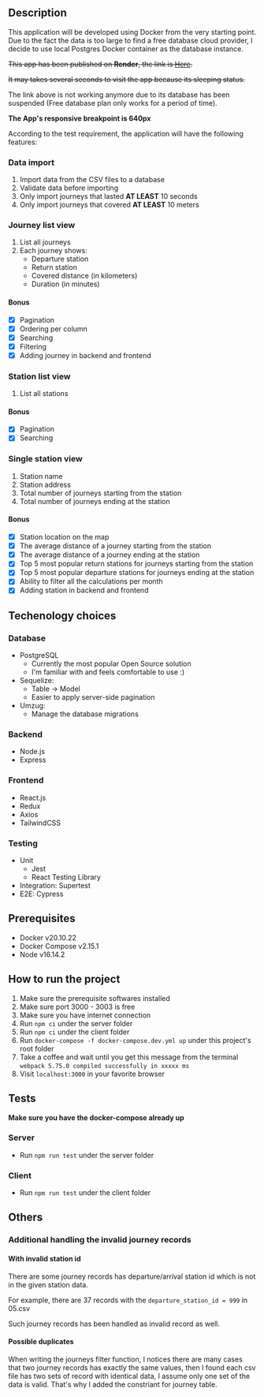 ## Description

This application will be developed using Docker from the very starting point. Due to the fact the data is too large to find a free database cloud provider, I decide to use local Postgres Docker container as the database instance.

~~This app has been published on **Render**, the link is [Here](https://xuefeng-solita.onrender.com/).~~

~~It may takes several seconds to visit the app because its sleeping status.~~

The link above is not working anymore due to its database has been suspended (Free database plan only works for a period of time).

**The App's responsive breakpoint is 640px**

According to the test requirement, the application will have the following features:

### Data import

1. Import data from the CSV files to a database
2. Validate data before importing
3. Only import journeys that lasted **AT LEAST** 10 seconds
4. Only import journeys that covered **AT LEAST** 10 meters

### Journey list view

1. List all journeys
2. Each journey shows:
   - Departure station
   - Return station
   - Covered distance (in kilometers)
   - Duration (in minutes)

#### Bonus

- [x] Pagination
- [x] Ordering per column
- [x] Searching
- [x] Filtering
- [x] Adding journey in backend and frontend

### Station list view

1. List all stations

#### Bonus

- [x] Pagination
- [x] Searching

### Single station view

1. Station name
2. Station address
3. Total number of journeys starting from the station
4. Total number of journeys ending at the station

#### Bonus

- [x] Station location on the map
- [x] The average distance of a journey starting from the station
- [x] The average distance of a journey ending at the station
- [x] Top 5 most popular return stations for journeys starting from the station
- [x] Top 5 most popular departure stations for journeys ending at the station
- [x] Ability to filter all the calculations per month
- [x] Adding station in backend and frontend

## Techenology choices

### Database

- PostgreSQL
  - Currently the most popular Open Source solution
  - I'm familiar with and feels comfortable to use :)
- Sequelize:
  - Table -> Model
  - Easier to apply server-side pagination
- Umzug:
  - Manage the database migrations

### Backend

- Node.js
- Express

### Frontend

- React.js
- Redux
- Axios
- TailwindCSS

### Testing

- Unit
  - Jest
  - React Testing Library
- Integration: Supertest
- E2E: Cypress

## Prerequisites

- Docker v20.10.22
- Docker Compose v2.15.1
- Node v16.14.2

## How to run the project

1. Make sure the prerequisite softwares installed
2. Make sure port 3000 - 3003 is free
3. Make sure you have internet connection
4. Run `npm ci` under the server folder
5. Run `npm ci` under the client folder
6. Run `docker-compose -f docker-compose.dev.yml up` under this project's root folder
7. Take a coffee and wait until you get this message from the terminal `webpack 5.75.0 compiled successfully in xxxxx ms`
8. Visit `localhost:3000` in your favorite browser

## Tests

**Make sure you have the docker-compose already up**

### Server

- Run `npm run test` under the server folder

### Client

- Run `npm run test` under the client folder

## Others

### Additional handling the invalid journey records

#### With invalid station id

There are some journey records has departure/arrival station id which is not in the given station data.

For example, there are 37 records with the `departure_station_id = 999` in 05.csv

Such journey records has been handled as invalid record as well.

#### Possible duplicates

When writing the journeys filter function, I notices there are many cases that two journey records has exactly the same values, then I found each csv file has two sets of record with identical data, I assume only one set of the data is valid. That's why I added the constriant for journey table.
